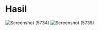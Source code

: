 # Hasil 
![Screenshot (5734)](https://github.com/ThoriqFatih/Tugas_1_PWeb_G/assets/129358222/d5706b0b-60a7-4105-b2a5-d0280a6eebec)
![Screenshot (5735)](https://github.com/ThoriqFatih/Tugas_1_PWeb_G/assets/129358222/d38a924b-ace2-4fe5-a7df-8413f2ac32ce)
